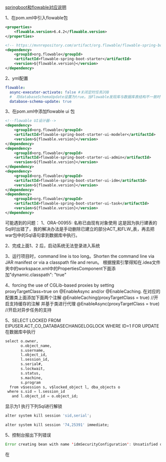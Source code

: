 [springboot和flowable对应说明](https://blog.csdn.net/linfen1520/article/details/103213059)

1、在pom.xml中引入flowable包

```xml
<properties>  
    <flowable.version>6.4.2</flowable.version>  
</properties>

<!-- https://mvnrepository.com/artifact/org.flowable/flowable-spring-boot-starter -->  
<dependency>  
    <groupId>org.flowable</groupId>  
    <artifactId>flowable-spring-boot-starter</artifactId>  
    <version>${flowable.version}</version>  
</dependency>
```

2、yml配置

```yaml
flowable:  
  async-executor-activate: false #关闭定时任务JOB  
  #  将databaseSchemaUpdate设置为true。当Flowable发现库与数据库表结构不一致时，会自动将数据库表结构升级至新版本。  
  database-schema-update: true
```

3、在pom.xml中添加flowable ui 包

```xml
<!--flowable UI设计器-->  
<dependency>  
    <groupId>org.flowable</groupId>  
    <artifactId>flowable-spring-boot-starter-ui-modeler</artifactId>  
    <version>${flowable.version}</version>  
</dependency>  
<dependency>  
    <groupId>org.flowable</groupId>  
    <artifactId>flowable-spring-boot-starter-ui-admin</artifactId>  
    <version>${flowable.version}</version>  
</dependency>  
<dependency>  
    <groupId>org.flowable</groupId>  
    <artifactId>flowable-spring-boot-starter-ui-idm</artifactId>  
    <version>${flowable.version}</version>  
</dependency>  
<dependency>  
    <groupId>org.flowable</groupId>  
    <artifactId>flowable-spring-boot-starter-ui-task</artifactId>  
    <version>${flowable.version}</version>  
</dependency>
```









可能遇到的问题：
1、ORA-00955: 名称已由现有对象使用
这是因为执行建表的Sql时出错了，我的解决办法是手动删除已建立的部分ACT_和FLW_表，再去把war包中的Sql语句拿到数据库中执行。

2、完成上面1、2 后，启动系统无法登录进入系统


3、运行项目时，command line is too long。Shorten the command line via JAR manifest or via a classpath file and rerun。
根据搜索引擎得知在.idea文件夹中的workspace.xml中的PropertiesComponent下面添加"dynamic.classpath": "true"

4、forcing the use of CGLib-based proxies by setting proxyTargetClass=true on @EnableAsync and/or @EnableCaching.
在对应的配置类上面添加下面两个注解
@EnableCaching(proxyTargetClass = true) //开启支持缓存的注解 并基于类进行代理
@EnableAsync(proxyTargetClass = true) //开启对异步任务的支持 

5、SELECT LOCKED FROM EIPUSER.ACT_CO_DATABASECHANGELOGLOCK WHERE ID=1 FOR UPDATE
在数据库中执行

```sql
select o.owner,  
       o.object_name,  
       s.username,  
       l.object_id,  
       l.session_id,  
       s.serial#,  
       s.lockwait,  
       s.status,  
       s.machine,  
       s.program  
  from v$session s, v$locked_object l, dba_objects o  
 where s.sid = l.session_id  
   and l.object_id = o.object_id;
```

显示为1
执行下列Sql进行解锁

```sql
alter system kill session 'sid,serial';  
  
alter system kill session '74,25391' immediate;
```

5、控制台报出下列错误
~~~java
Error creating bean with name 'idmSecurityConfiguration': Unsatisfied dependency expressed through field 'identityService'; nested exception is org.springframework.beans.factory.UnsatisfiedDependencyException: Error creating bean with name 'idmIdentityService' defined in class path resource [org/flowable/spring/boot/idm/IdmEngineServicesAutoConfiguration.class]: Unsatisfied dependency expressed through method 'idmIdentityService' parameter 0; nested exception is org.springframework.beans.factory.UnsatisfiedDependencyException: Error creating bean with name 'idmEngine' defined in class path resource [org/flowable/spring/boot/idm/IdmEngineServicesAutoConfiguration$AlreadyInitializedAppEngineConfiguration.class]: Unsatisfied dependency expressed through method 'idmEngine' parameter 0; nested exception is org.springframework.beans.factory.BeanCreationException: Error creating bean with name 'flowableAppEngine': FactoryBean threw exception on object creation; nested exception is org.flowable.common.engine.api.FlowableException: Error initialising content data model
~~~

在